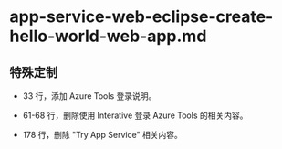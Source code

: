 # app-service-web-eclipse-create-hello-world-web-app.md

## 特殊定制

* 33 行，添加 Azure Tools 登录说明。

* 61-68 行，删除使用 Interative 登录 Azure Tools 的相关内容。

* 178 行，删除 "Try App Service" 相关内容。